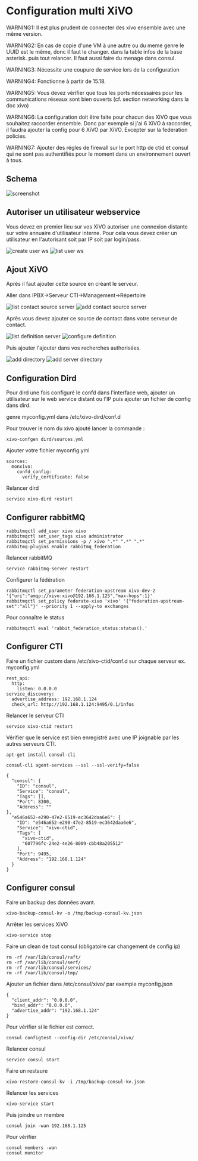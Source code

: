 Configuration multi XiVO
========================

WARNING1: Il est plus prudent de connecter des xivo ensemble avec une même version.

WARNING2: En cas de copie d'une VM à une autre ou du meme genre le UUID est le même, donc il faut le changer. dans la table infos de la base asterisk. puis tout relancer. Il faut aussi faire du menage dans consul.

WARNING3: Nécessite une coupure de service lors de la configuration

WARNING4: Fonctionne à partir de 15.18.

WARNING5: Vous devez vérifier que tous les ports nécessaires pour les communications réseaux sont bien ouverts (cf. section networking dans la doc xivo)

WARNING6: La configuration doit être faite pour chacun des XiVO que vous souhaitez raccorder ensemble. Donc par exemple si j'ai 6 XiVO à raccorder, il faudra ajouter la config pour 6 XiVO par XiVO. Excepter sur la federation policies.

WARNING7: Ajouter des régles de firewall sur le port http de ctid et consul qui ne sont pas authentifiés pour le moment dans un environnement ouvert à tous.

Schema
------

![screenshot](/schemas/xivo_n2.png?raw=true "schema")

Autoriser un utilisateur webservice
------------------------------------

Vous devez en premier lieu sur vos XiVO autoriser une connexion distante sur votre annuaire d'utilisateur interne. Pour cela vous devez créer un utilisateur en l'autorisant soit par IP soit par login/pass.

![create user ws](/screenshots/create_user_ws.png?raw=true "create user ws")
![list user ws](/screenshots/user_ws.png?raw=true "list user ws")

Ajout XiVO
----------

Après il faut ajouter cette source en créant le serveur.

Aller dans IPBX->Serveur CTI->Management->Répertoire

![list contact source server](/screenshots/list_contact_source_server.png?raw=true "list contact source server")
![add contact source server](/screenshots/add_contact_source_server.png?raw=true "add contact source server")

Après vous devez ajouter ce source de contact dans votre serveur de contact.

![list definition server](/screenshots/definition_server.png?raw=true "list definition server")
![configure definition](/screenshots/configure_definition.png?raw=true "configure definition")

Puis ajouter l'ajouter dans vos recherches authorisées.

![add directory](/screenshots/add_directory.png?raw=true "add directory")
![add server directory](/screenshots/add_server_directory.png?raw=true "add server directory")


Configuration Dird
------------------

Pour dird une fois configuré le confd dans l'interface web, ajouter un utilisateur sur le web service distant ou l'IP puis ajouter un fichier de config dans dird.

genre myconfig.yml dans /etc/xivo-dird/conf.d

Pour trouver le nom du xivo ajouté lancer la commande :

    xivo-confgen dird/sources.yml
    
Ajouter votre fichier myconfig.yml

    sources:
      monxivo:
        confd_config:
          verify_certificate: false

Relancer dird

    service xivo-dird restart

Configurer rabbitMQ
-------------------

    rabbitmqctl add_user xivo xivo
    rabbitmqctl set_user_tags xivo administrator
    rabbitmqctl set_permissions -p / xivo ".*" ".*" ".*"
    rabbitmq-plugins enable rabbitmq_federation

Relancer rabbitMQ

    service rabbitmq-server restart

Configurer la fédération

    rabbitmqctl set_parameter federation-upstream xivo-dev-2 '{"uri":"amqp://xivo:xivo@192.168.1.125","max-hops":1}'
    rabbitmqctl set_policy federate-xivo 'xivo' '{"federation-upstream-set":"all"}' --priority 1 --apply-to exchanges

Pour connaître le status

    rabbitmqctl eval 'rabbit_federation_status:status().'


Configurer CTI
---------------

Faire un fichier custom dans /etc/xivo-ctid/conf.d sur chaque serveur ex. myconfig.yml

    rest_api:
      http:
        listen: 0.0.0.0
    service_discovery:
      advertise_address: 192.168.1.124
      check_url: http://192.168.1.124:9495/0.1/infos

Relancer le serveur CTI

    service xivo-ctid restart

Vérifier que le service est bien enregistré avec une IP joignable par les autres serveurs CTI.

    apt-get install consul-cli

    consul-cli agent-services --ssl --ssl-verify=false

    {
      "consul": {
        "ID": "consul",
        "Service": "consul",
        "Tags": [],
        "Port": 8300,
        "Address": ""
    },
      "e546a652-e290-47e2-8519-ec3642daa6e6": {
        "ID": "e546a652-e290-47e2-8519-ec3642daa6e6",
        "Service": "xivo-ctid",
        "Tags": [
          "xivo-ctid",
          "607796fc-24e2-4e26-8009-cbb48a205512"
        ],
        "Port": 9495,
        "Address": "192.168.1.124"
      }
    }


Configurer consul
-----------------


Faire un backup des données avant.

    xivo-backup-consul-kv -o /tmp/backup-consul-kv.json

Arrêter les services XiVO

    xivo-service stop

Faire un clean de tout consul (obligatoire car changement de config ip)

    rm -rf /var/lib/consul/raft/
    rm -rf /var/lib/consul/serf/
    rm -rf /var/lib/consul/services/
    rm -rf /var/lib/consul/tmp/


Ajouter un fichier dans /etc/consul/xivo/ par exemple myconfig.json

    {
      "client_addr": "0.0.0.0",
      "bind_addr": "0.0.0.0",
      "advertise_addr": "192.168.1.124"
    }

Pour vérifier si le fichier est correct.

    consul configtest --config-dir /etc/consul/xivo/

Relancer consul

    service consul start

Faire un restaure

    xivo-restore-consul-kv -i /tmp/backup-consul-kv.json

Relancer les services

    xivo-service start

Puis joindre un membre 

    consul join -wan 192.168.1.125

Pour vérifier

    consul members -wan
    consul monitor
